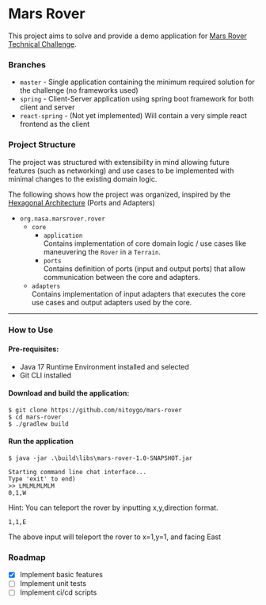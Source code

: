 # Mars Rover

This project aims to solve and provide a demo application for [Mars Rover Technical Challenge](MarsRover.md).

### Branches

- `master` - Single application containing the minimum required solution for the challenge (no frameworks used)
- `spring` - Client-Server application using spring boot framework for both client and server
- `react-spring` - (Not yet implemented) Will contain a very simple react frontend as the client

### Project Structure

The project was structured with extensibility in mind allowing future features (such as networking) and use cases to be implemented with minimal changes to the existing domain logic.

The following shows how the project was organized, inspired by the
[Hexagonal Architecture](https://en.wikipedia.org/wiki/Hexagonal_architecture_(software)) (Ports and Adapters)

* `org.nasa.marsrover.rover`
    * `core`
        * `application`  
          Contains implementation of core domain logic / use cases like maneuvering the `Rover` in a `Terrain`.
        * `ports`  
          Contains definition of ports (input and output ports) that allow communication between the core and adapters.
    * `adapters`  
      Contains implementation of input adapters that executes the core use cases and output adapters used by the core.

***  

### How to Use

#### Pre-requisites:
- Java 17 Runtime Environment installed and selected
- Git CLI installed

#### Download and build the application:

```
$ git clone https://github.com/nitoygo/mars-rover
$ cd mars-rover
$ ./gradlew build
```

#### Run the application

```
$ java -jar .\build\libs\mars-rover-1.0-SNAPSHOT.jar
```

```
Starting command line chat interface...
Type 'exit' to end)
>> LMLMLMLMLM
0,1,W
```

Hint: You can teleport the rover by inputting x,y,direction format.
```
1,1,E
```
The above input will teleport the rover to x=1,y=1, and facing East

### Roadmap

- [x] Implement basic features
- [ ] Implement unit tests
- [ ] Implement ci/cd scripts
